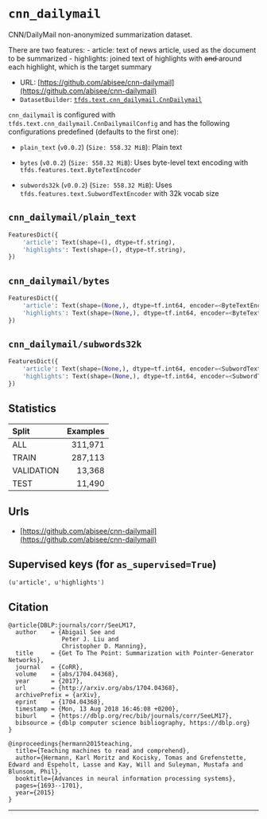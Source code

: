 <div itemscope itemtype="http://schema.org/Dataset">
  <div itemscope itemprop="includedInDataCatalog" itemtype="http://schema.org/DataCatalog">
    <meta itemprop="name" content="TensorFlow Datasets" />
  </div>
  <meta itemprop="name" content="cnn_dailymail" />
  <meta itemprop="description" content="CNN/DailyMail non-anonymized summarization dataset.&#10;&#10;There are two features:&#10;  - article: text of news article, used as the document to be summarized&#10;  - highlights: joined text of highlights with &lt;s&gt; and &lt;/s&gt; around each&#10;    highlight, which is the target summary&#10;" />
  <meta itemprop="url" content="https://www.tensorflow.org/datasets/catalog/cnn_dailymail" />
  <meta itemprop="sameAs" content="https://github.com/abisee/cnn-dailymail" />
</div>

# `cnn_dailymail`

CNN/DailyMail non-anonymized summarization dataset.

There are two features: - article: text of news article, used as the document to
be summarized - highlights: joined text of highlights with <s> and </s> around
each highlight, which is the target summary

*   URL:
    [https://github.com/abisee/cnn-dailymail](https://github.com/abisee/cnn-dailymail)
*   `DatasetBuilder`:
    [`tfds.text.cnn_dailymail.CnnDailymail`](https://github.com/tensorflow/datasets/tree/master/tensorflow_datasets/text/cnn_dailymail.py)

`cnn_dailymail` is configured with `tfds.text.cnn_dailymail.CnnDailymailConfig`
and has the following configurations predefined (defaults to the first one):

*   `plain_text` (`v0.0.2`) (`Size: 558.32 MiB`): Plain text

*   `bytes` (`v0.0.2`) (`Size: 558.32 MiB`): Uses byte-level text encoding with
    `tfds.features.text.ByteTextEncoder`

*   `subwords32k` (`v0.0.2`) (`Size: 558.32 MiB`): Uses
    `tfds.features.text.SubwordTextEncoder` with 32k vocab size

## `cnn_dailymail/plain_text`

```python
FeaturesDict({
    'article': Text(shape=(), dtype=tf.string),
    'highlights': Text(shape=(), dtype=tf.string),
})
```

## `cnn_dailymail/bytes`

```python
FeaturesDict({
    'article': Text(shape=(None,), dtype=tf.int64, encoder=<ByteTextEncoder vocab_size=257>),
    'highlights': Text(shape=(None,), dtype=tf.int64, encoder=<ByteTextEncoder vocab_size=257>),
})
```

## `cnn_dailymail/subwords32k`

```python
FeaturesDict({
    'article': Text(shape=(None,), dtype=tf.int64, encoder=<SubwordTextEncoder vocab_size=32915>),
    'highlights': Text(shape=(None,), dtype=tf.int64, encoder=<SubwordTextEncoder vocab_size=32915>),
})
```

## Statistics

Split      | Examples
:--------- | -------:
ALL        | 311,971
TRAIN      | 287,113
VALIDATION | 13,368
TEST       | 11,490

## Urls

*   [https://github.com/abisee/cnn-dailymail](https://github.com/abisee/cnn-dailymail)

## Supervised keys (for `as_supervised=True`)
`(u'article', u'highlights')`

## Citation
```
@article{DBLP:journals/corr/SeeLM17,
  author    = {Abigail See and
               Peter J. Liu and
               Christopher D. Manning},
  title     = {Get To The Point: Summarization with Pointer-Generator Networks},
  journal   = {CoRR},
  volume    = {abs/1704.04368},
  year      = {2017},
  url       = {http://arxiv.org/abs/1704.04368},
  archivePrefix = {arXiv},
  eprint    = {1704.04368},
  timestamp = {Mon, 13 Aug 2018 16:46:08 +0200},
  biburl    = {https://dblp.org/rec/bib/journals/corr/SeeLM17},
  bibsource = {dblp computer science bibliography, https://dblp.org}
}

@inproceedings{hermann2015teaching,
  title={Teaching machines to read and comprehend},
  author={Hermann, Karl Moritz and Kocisky, Tomas and Grefenstette, Edward and Espeholt, Lasse and Kay, Will and Suleyman, Mustafa and Blunsom, Phil},
  booktitle={Advances in neural information processing systems},
  pages={1693--1701},
  year={2015}
}
```

--------------------------------------------------------------------------------
